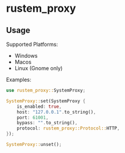 # rustem_proxy

## Usage

Supported Platforms:

- Windows
- Macos
- Linux (Gnome only)

Examples:

```rust
use rustem_proxy::SystemProxy;

SystemProxy::set(SystemProxy {
    is_enabled: true,
    host: "127.0.0.1".to_string(),
    port: 61001,
    bypass: "".to_string(),
    protocol: rustem_proxy::Protocol::HTTP,
});
```

```rust
SystemProxy::unset();
```
